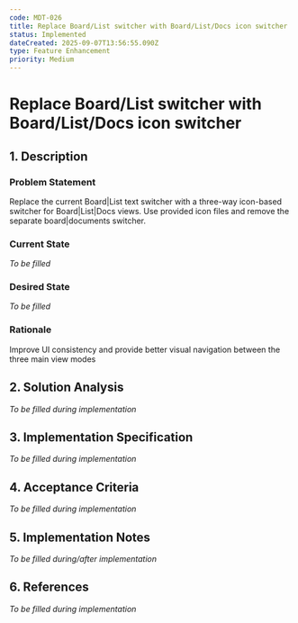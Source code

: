 ```yaml
---
code: MDT-026
title: Replace Board/List switcher with Board/List/Docs icon switcher
status: Implemented
dateCreated: 2025-09-07T13:56:55.090Z
type: Feature Enhancement
priority: Medium
---
```


# Replace Board/List switcher with Board/List/Docs icon switcher

## 1. Description

### Problem Statement
Replace the current Board|List text switcher with a three-way icon-based switcher for Board|List|Docs views. Use provided icon files and remove the separate board|documents switcher.

### Current State
*To be filled*

### Desired State
*To be filled*

### Rationale
Improve UI consistency and provide better visual navigation between the three main view modes

## 2. Solution Analysis
*To be filled during implementation*

## 3. Implementation Specification
*To be filled during implementation*

## 4. Acceptance Criteria
*To be filled during implementation*

## 5. Implementation Notes
*To be filled during/after implementation*

## 6. References
*To be filled during implementation*